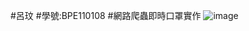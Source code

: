 #呂玟
#學號:BPE110108
#網路爬蟲即時口罩實作
![image](https://github.com/BPE110108/homework2/assets/146925689/2f83a46b-e07b-4d7e-8ed7-13ce300f44b0)
